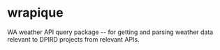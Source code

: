 # wrapique

WA weather API query package -- for getting and parsing weather data relevant to DPIRD projects from relevant APIs. 